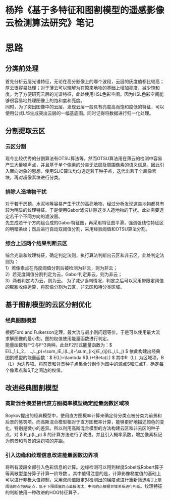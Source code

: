# 杨羚《基于多特征和图割模型的遥感影像云检测算法研究》笔记


# 思路
## 分类前处理
首先分析云层光谱特征，无论在高分影像上的哪个波段，云层的灰度值都比较高；  
厚云很容易处理；对于薄云可以理解为在原来地物的基础上增加亮度，减少饱和度。为了方便研究云层的光谱特征，此处使用HSL色彩空间。因为HSL色彩空间能够很容易地处理图像上的饱和度和亮度。  
同时，为了突出图像中的云层，发现云层一般具有亮度高而饱和度低的特征，可以使用公式L/S生成突出云层的一幅基底图。同时记得将数据进行归一化处理。  

## 分割提取云区
### 云区分割
现今比较优秀的分割算法有OTSU算法等。然而OTSU算法用在薄云的检测中容易产生大量噪声点，并且基于单个像素的分类无法顾及周围像素的语义信息。因此引入面向对象的思想，使用SLIC算法均匀选定若干种子点，迭代出若干个超像素块，再对超像素块进行分类。  
### 排除人造地物干扰
对于若干房顶，水泥地等容易产生干扰的高亮地物，经过分析发现这类地物都具有较为明显的纹理特征。于是使用Gabor滤波排除这类人造地物的干扰。此处需要选定若干个不同方向的滤波器。  
先生成若干个方向组合成的Gabor特征图，再采用特征图平滑，强调强线性特征区的明暗条纹；然后进行自动双阈值分割，采用经验阈值和OTSU算法分割。   

### 综合上述两个结果判断云区
综合光谱和纹理特征，确定判定法则，执行算法判断出云区和非云区。此处判定法则为：  
1）若像素点在亮度阈值分割后被检测为非云，则为非云；  
2）若亮度阈值分割判定为云，Gabor判定非云，则为非云；  
3）两者判定均为云，则为云。
为了减少误判情况，判定之后可以采用带限定阈值的膨胀收缩运算，将影像分割为云区，非云区和待分类区域。

## 基于图割模型的云区分割优化



### 经典图割模型
根据Ford and Fulkerson定理，最大流与最小割问题等价。于是可以使用最大流求解图像的最小割。图的权值使用能量函数进行判定。  
能量函数有F^2与F^3两种。此处F2形式能量函数为：$ E(L_1,L_2，...,L_p)=\sum_iE_i(L_i)+\sum_{i<j}E_{ij}(L_i,L_j) $
依此构建出经典图割模型的能量函数：$ E(L)=\lambda R(L)+\Beta(L) $
其中R（L）为区域项，B（L）为边界项。将前景和背景种子点集合分别作为图中的源点S和汇点T，确定每个像素点和S,T之间边的权值。  



## 改进经典图割模型



### 高斯混合模型替代直方图概率模型确定能量函数区域项
Boykov提出的经典模型中，使用直方图概率计算来确定待分类点被分类为前景和后景的惩罚项。而高斯混合模型相对于直方图概率计算，能够更好地描述颜色的变化，特别是微小的差异。所以利用高斯混合模型的方法构建云区和非云区的种子点，对 $ R_p(L_p) $ 的计算方法进行了改进。并且引入概率系数，增加像素标记为前景和背景的惩罚项的差距。

###  引入边缘和纹理信息改进能量函数边界项

将所有波段全部引入色彩信息的计算。边缘检测可以用到梯度Sobel或Robert算子等离散型差分算子计算一阶导数 。其中值得注意的是，计算影像梯度值的基础上可以进行非极大值抑制，采用双阈值限定对检测出的梯度点进行重新筛选```高于上限阈值的点为确定点，低于下限阈值的点直接淘汰，中间的点根据邻域关系进行判断```。纹理特征的判断使用一种改进的HOG特征算子，


